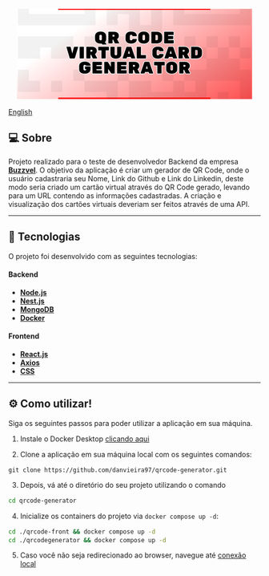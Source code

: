 <p align="center">
<img src="./.github/qrcodegenerator.png"/>
</p>

[English](https://github.com/danvieira97/qrcode-generatorREADME-en.md)

## 💻 Sobre

Projeto realizado para o teste de desenvolvedor Backend da empresa **[Buzzvel](https://buzzvel.com)**. O objetivo da aplicação é criar um gerador de QR Code, onde o usuário cadastraria seu Nome, Link do Github e Link do Linkedin, deste modo seria criado um cartão virtual através do QR Code gerado, levando para um URL contendo as informações cadastradas. A criação e visualização dos cartões virtuais deveriam ser feitos através de uma API.

---

## 🚀 Tecnologias

O projeto foi desenvolvido com as seguintes tecnologias:

#### **Backend**

- **[Node.js](https://nodejs.org/en)**
- **[Nest.js](https://docs.nestjs.com)**
- **[MongoDB](https://www.mongodb.com/docs)**
- **[Docker](https://docs.docker.com)**

#### **Frontend**

- **[React.js](https://react.dev)**
- **[Axios](https://axios-http.com)**
- **[CSS](https://developer.mozilla.org/en-US/docs/Web/CSS)**

---

## ⚙️ Como utilizar!

Siga os seguintes passos para poder utilizar a aplicação em sua máquina.

1. Instale o Docker Desktop [clicando aqui](https://www.docker.com/products/docker-desktop/)


2.  Clone a aplicação em sua máquina local com os seguintes comandos:

```
git clone https://github.com/danvieira97/qrcode-generator.git
```

3. Depois, vá até o diretório do seu projeto utilizando o comando

```bash
cd qrcode-generator
```

4. Inicialize os containers do projeto via `docker compose up -d`:

```bash
cd ./qrcode-front && docker compose up -d
cd ./qrcodegenerator && docker compose up -d
```

5. Caso você não seja redirecionado ao browser, navegue até [conexão local](http://localhost:5173)
